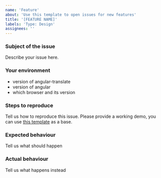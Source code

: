 ```yaml
---
name: 'Feature'
about: 'Use this template to open issues for new features'
title: '[FEATURE NAME]'
labels: 'Type: Design'
assignees: ''
---
```



### Subject of the issue
Describe your issue here.

### Your environment
* version of angular-translate
* version of angular
* which browser and its version

### Steps to reproduce
Tell us how to reproduce this issue. Please provide a working demo, you can use [this template](https://plnkr.co/edit/XorWgI?p=preview) as a base.

### Expected behaviour
Tell us what should happen

### Actual behaviour
Tell us what happens instead